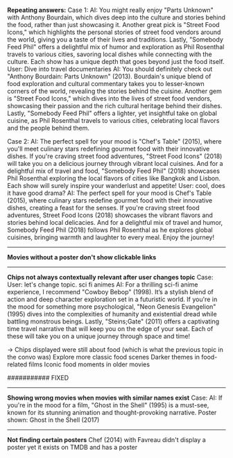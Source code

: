 **Repeating answers:**
Case 1:
AI:
You might really enjoy "Parts Unknown" with Anthony Bourdain, which dives deep into the culture and stories behind the food, rather than just showcasing it. Another great pick is "Street Food Icons," which highlights the personal stories of street food vendors around the world, giving you a taste of their lives and traditions. Lastly, "Somebody Feed Phil" offers a delightful mix of humor and exploration as Phil Rosenthal travels to various cities, savoring local dishes while connecting with the culture. Each show has a unique depth that goes beyond just the food itself.
User:
Dive into travel documentaries
AI:
You should definitely check out "Anthony Bourdain: Parts Unknown" (2013). Bourdain's unique blend of food exploration and cultural commentary takes you to lesser-known corners of the world, revealing the stories behind the cuisine. Another gem is "Street Food Icons," which dives into the lives of street food vendors, showcasing their passion and the rich cultural heritage behind their dishes. Lastly, "Somebody Feed Phil" offers a lighter, yet insightful take on global cuisine, as Phil Rosenthal travels to various cities, celebrating local flavors and the people behind them.


Case 2:
AI:
The perfect spell for your mood is "Chef's Table" (2015), where you'll meet culinary stars redefining gourmet food with their innovative dishes. If you're craving street food adventures, "Street Food Icons" (2018) will take you on a delicious journey through vibrant local cuisines. And for a delightful mix of travel and food, "Somebody Feed Phil" (2018) showcases Phil Rosenthal exploring the local flavors of cities like Bangkok and Lisbon. Each show will surely inspire your wanderlust and appetite!
User:
cool, does it have good drama?
AI:
The perfect spell for your mood is Chef's Table (2015), where culinary stars redefine gourmet food with their innovative dishes, creating a feast for the senses. If you're craving street food adventures, Street Food Icons (2018) showcases the vibrant flavors and stories behind local delicacies. And for a delightful mix of travel and humor, Somebody Feed Phil (2018) follows Phil Rosenthal as he explores global cuisines, bringing warmth and laughter to every meal. Enjoy the journey!

___
**Movies without a poster don't show clickable links**

___
**Chips not always contextually relevant after user changes topic**
Case:
User:
let's change topic. sci fi animes
AI:
For a thrilling sci-fi anime experience, I recommend "Cowboy Bebop" (1998). It’s a stylish blend of action and deep character exploration set in a futuristic world. If you're in the mood for something more psychological, "Neon Genesis Evangelion" (1995) dives into the complexities of humanity and existential dread while battling monstrous beings. Lastly, "Steins;Gate" (2011) offers a captivating time travel narrative that will keep you on the edge of your seat. Each of these will take you on a unique journey through space and time!

-> Chips displayed were still about food (which is what the previous topic in the convo was)
Explore more classic food scenes
Darker themes in food-related films
Iconic food moments in older movies


###########
FIXED
___
**Showing wrong movies when movies with similar names exist**
Case:
AI:
If you're in the mood for a film, "Ghost in the Shell" (1995) is a must-see, known for its stunning animation and thought-provoking narrative.
Poster shown: Ghost in the Shell (2017)

___
**Not finding certain posters**
Chef (2014) with Favreau didn't display a poster
yet it exists on TMDB and has a poster